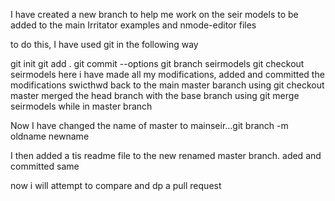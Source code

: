 I have created a new branch to help me work on the seir models to be added to 
the main Irritator examples and nmode-editor files

to do this, I have used git in the following way

git init
git add .
git commit --options
git branch seirmodels
git checkout seirmodels
here i have made all my modifications, added and committed the modifications
swicthwd back to the main master baranch using git checkout master
merged the head branch with the base branch using git merge seirmodels while in master branch

Now I have changed the name of master to mainseir...git branch -m oldname newname

I then added a tis readme file to the new renamed master branch. aded and committed same

now i will attempt to compare and dp a pull request